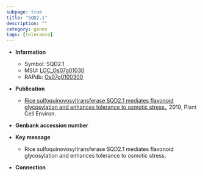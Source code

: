 ```yaml
---
subpage: true
title: "SQD2.1"
description: ""
category: genes
tags: [tolerance]
---
```


* **Information**  
    + Symbol: SQD2.1  
    + MSU: [LOC_Os07g01030](http://rice.plantbiology.msu.edu/cgi-bin/ORF_infopage.cgi?orf=LOC_Os07g01030)  
    + RAPdb: [Os07g0100300](http://rapdb.dna.affrc.go.jp/viewer/gbrowse_details/irgsp1?name=Os07g0100300)  

* **Publication**  
    + [Rice sulfoquinovosyltransferase SQD2.1 mediates flavonoid glycosylation and enhances tolerance to osmotic stress.](http://www.ncbi.nlm.nih.gov/pubmed?term=Rice+sulfoquinovosyltransferase+SQD2.1+mediates+flavonoid+glycosylation+and+enhances+tolerance+to+osmotic+stress.%5BTitle%5D), 2019, Plant Cell Environ.

* **Genbank accession number**  

* **Key message**  
    + Rice sulfoquinovosyltransferase SQD2.1 mediates flavonoid glycosylation and enhances tolerance to osmotic stress.

* **Connection**  



